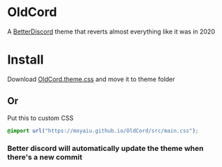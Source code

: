 # OldCord

A [BetterDiscord](https://betterdiscord.app " ") theme that reverts almost everything like it was in 2020

# Install

Download [OldCord.theme.css](https://github.com/moyaiu/OldCord/blob/a2db5454ffe228be48dee215c1dbeda3b3f71b41/OldCord.theme.css " ") and move it to theme folder

## Or

Put this to custom CSS

```css
@import url("https://moyaiu.github.io/OldCord/src/main.css");
```

### Better discord will automatically update the theme when there's a new commit
